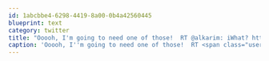 ```yaml
---
id: 1abcbbe4-6298-4419-8a00-0b4a42560445
blueprint: text
category: twitter
title: "Ooooh, I'm going to need one of those!  RT @alkarim: iWhat? http://galaxytab.samsungmobile.com/"
caption: 'Ooooh, I''m going to need one of those!  RT <span class="username username_linked">@<a href="https://twitter.com/alkarim" title="Alkarim Nasser 🌵">alkarim</a></span>: iWhat? http://galaxytab.samsungmobile.com/'
---
```

